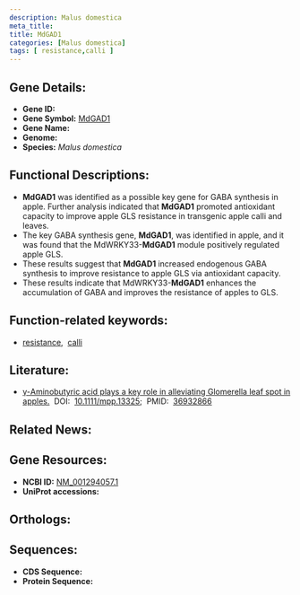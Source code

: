 ```yaml
---
description: Malus domestica
meta_title:
title: MdGAD1
categories: [Malus domestica]
tags: [ resistance,calli ]
---
```


## Gene Details:
- **Gene ID:** []()
- **Gene Symbol:** <u>MdGAD1</u>
- **Gene Name:** 
- **Genome:** []()
- **Species:** *Malus domestica*

## Functional Descriptions:
   - **MdGAD1** was identified as a possible key gene for GABA synthesis in apple. Further analysis indicated that **MdGAD1** promoted antioxidant capacity to improve apple GLS resistance in transgenic apple calli and leaves. 
   - The key GABA synthesis gene, **MdGAD1**, was identified in apple, and it was found that the MdWRKY33-**MdGAD1** module positively regulated apple GLS.
   - These results suggest that **MdGAD1** increased endogenous GABA synthesis to improve resistance to apple GLS via antioxidant capacity.
   - These results indicate that MdWRKY33-**MdGAD1** enhances the accumulation of GABA and improves the resistance of apples to GLS.

## Function-related keywords:
   - [resistance](/tags/resistance/),&nbsp;&nbsp;[calli](/tags/calli/)

## Literature:
   - [γ-Aminobutyric acid plays a key role in alleviating Glomerella leaf spot in apples.](https://doi.org/10.1111/mpp.13325)&nbsp;&nbsp;DOI:&nbsp;&nbsp;[10.1111/mpp.13325](https://doi.org/10.1111/mpp.13325);&nbsp;&nbsp;PMID:&nbsp;&nbsp;[36932866](https://pubmed.ncbi.nlm.nih.gov/36932866/)

## Related News:

## Gene Resources:
- **NCBI ID:**  [NM_001294057.1](https://www.ncbi.nlm.nih.gov/gene/?term=NM_001294057.1)
- **UniProt accessions:**  [](https://www.uniprot.org/uniprotkb//entry)

## Orthologs:

## Sequences:
- **CDS Sequence:**
- **Protein Sequence:**
